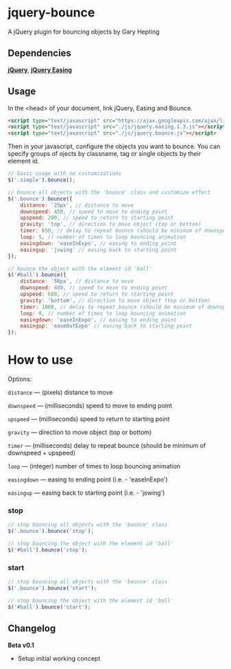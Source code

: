 jquery-bounce
=========

A jQuery plugin for bouncing objects by Gary Hepting

## Dependencies

**[jQuery](http://jquery.com/)**, 
**[jQuery Easing](http://gsgd.co.uk/sandbox/jquery/easing/)**


## Usage

In the &lt;head&gt; of your document, link jQuery, Easing and Bounce.

```html
<script type="text/javascript" src="https://ajax.googleapis.com/ajax/libs/jquery/1.7.1/jquery.min.js"></script>
<script type="text/javascript" src="./js/jquery.easing.1.3.js"></script>
<script type="text/javascript" src="./js/jquery.bounce.js"></script>
```

Then in your javascript, configure the objects you want to bounce. You can specify groups of ojects by classname, tag or single objects by their element id.

```javascript
// basic usage with no customizations
$('.simple').bounce();

// bounce all objects with the 'bounce' class and customize effect
$('.bounce').bounce({
	distance: '25px', // distance to move
	downspeed: 450, // speed to move to ending point
	upspeed: 200, // speed to return to starting point
	gravity: 'top', // direction to move object (top or bottom)
	timer: 650, // delay to repeat bounce (should be minimum of downspeed + upspeed)
	loop: 5, // number of times to loop bouncing animation
	easingdown: 'easeInExpo', // easing to ending point
	easingup: 'jswing' // easing back to starting point
});

// bounce the object with the element id 'ball'
$('#ball').bounce({
	distance: '50px', // distance to move
	downspeed: 400, // speed to move to ending point
	upspeed: 600, // speed to return to starting point
	gravity: 'bottom', // direction to move object (top or bottom)
	timer: 1000, // delay to repeat bounce (should be minimum of downspeed + upspeed)
	loop: 0, // number of times to loop bouncing animation
	easingdown: 'easeInExpo', // easing to ending point
	easingup: 'easeOutExpo' // easing back to starting point
});
```


How to use
=========

Options:

`distance` &mdash; (pixels) distance to move

`downspeed` &mdash; (milliseconds) speed to move to ending point

`upspeed` &mdash; (milliseconds) speed to return to starting point

`gravity` &mdash; direction to move object (top or bottom)

`timer` &mdash; (milliseconds) delay to repeat bounce (should be minimum of downspeed + upspeed)

`loop` &mdash; (integer) number of times to loop bouncing animation

`easingdown` &mdash; easing to ending point (i.e. - 'easeInExpo')

`easingup` &mdash; easing back to starting point (i.e. - 'jswing')


### stop
```javascript
// stop bouncing all objects with the 'bounce' class
$('.bounce').bounce('stop');

// stop bouncing the object with the element id 'ball'
$('#ball').bounce('stop');
```


### start
```javascript
// stop bouncing all objects with the 'bounce' class
$('.bounce').bounce('start');

// stop bouncing the object with the element id 'ball'
$('#ball').bounce('start');
```


Changelog
---------

**Beta v0.1**

 * Setup initial working concept
